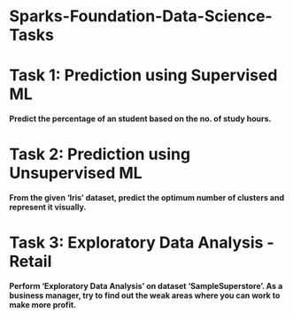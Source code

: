# Sparks-Foundation-Data-Science-Tasks

# Task 1: Prediction using Supervised ML
**Predict the percentage of an student based on the no. of study hours.**

# Task 2: Prediction using Unsupervised ML
**From the given ‘Iris’ dataset, predict the optimum number of clusters
and represent it visually.**

# Task 3: Exploratory Data Analysis - Retail
**Perform ‘Exploratory Data Analysis’ on dataset ‘SampleSuperstore’. As a business manager, try to find out the weak areas where you can
work to make more profit.**
